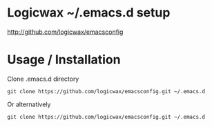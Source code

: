 # Logicwax ~/.emacs.d setup

<http://github.com/logicwax/emacsconfig>


# Usage / Installation #

Clone .emacs.d directory

 ```
git clone https://github.com/logicwax/emacsconfig.git ~/.emacs.d
```
 
Or alternatively

 ```
git clone https://github.com/logicwax/emacsconfig.git ~/.emacs.d
```


